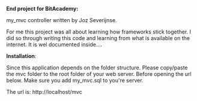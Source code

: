 **End project for BitAcademy:**

my_mvc controller written by Joz Severijnse.

For me this project was all about learning how frameworks stick together.
I did so through writing this code and learning from what is available on the internet.
It is wel documented inside....


**Installation**:

Since this application depends on the folder structure.
Please copy/paste the mvc folder to the root folder of your web server.
Before opening the url below. Make sure you add my_mvc.sql to you're server.


The url is: http://localhost/mvc
